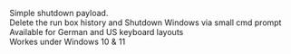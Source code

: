 Simple shutdown payload.</br>
Delete the run box history and Shutdown Windows via small cmd prompt</br>
Available for German and US keyboard layouts</br>
Workes under Windows 10 & 11
